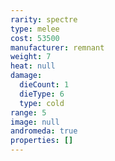 ```yaml
---
rarity: spectre
type: melee
cost: 53500
manufacturer: remnant
weight: 7
heat: null
damage:
  dieCount: 1
  dieType: 6
  type: cold
range: 5
image: null
andromeda: true
properties: []
---
```

